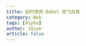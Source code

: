 ```yaml
---
title: 如何使用 Babel 放飞自我
category: Web
tags: [Alpha]
author: JQiue
article: false
---
```


<!-- more -->
